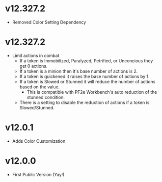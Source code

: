 # v12.327.2

- Removed Color Setting Dependency

# v12.327.2

- Limit actions in combat
    - If a token is Immobilized, Paralyzed, Petrified, or Unconcious they get 0 actions.
    - If a token is a minion then it's base number of actions is 2.
    - If a token is quickened it raises the base number of actions by 1.
    - If a token is Slowed or Stunned it will reduce the number of actions based on the value.
        - This is compatible with PF2e Workbench's auto reduction of the stunned condition.
    - There is a setting to disable the reduction of actions if a token is Slowed/Stunned.

# v12.0.1

- Adds Color Customization

# v12.0.0

- First Public Version (Yay!)